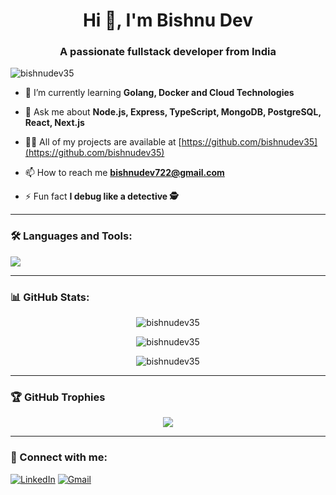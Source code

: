<h1 align="center">Hi 👋, I'm Bishnu Dev</h1>
<h3 align="center">A passionate fullstack developer from India</h3>

<p align="left"> <img src="https://komarev.com/ghpvc/?username=bishnudev35&label=Profile%20views&color=0e75b6&style=flat" alt="bishnudev35" /> </p>

- 🌱 I’m currently learning **Golang, Docker and Cloud Technologies**

- 💬 Ask me about **Node.js, Express, TypeScript, MongoDB, PostgreSQL, React, Next.js**

- 👨‍💻 All of my projects are available at [https://github.com/bishnudev35](https://github.com/bishnudev35)

- 📫 How to reach me **bishnudev722@gmail.com**

- ⚡ Fun fact **I debug like a detective 🕵️**

---

### 🛠️ Languages and Tools:

<p align="left">
  <img src="https://skillicons.dev/icons?i=js,ts,nodejs,express,react,nextjs,mongodb,postgres,redis,docker,aws,linux,html,css,tailwind,bootstrap,git,github,vscode,py,java" />
</p>

---

### 📊 GitHub Stats:

<p align="center">
  <img src="https://github-readme-stats.vercel.app/api?username=bishnudev35&show_icons=true&locale=en&theme=radical" alt="bishnudev35" />
</p>

<p align="center">
  <img src="https://github-readme-streak-stats.herokuapp.com/?user=bishnudev35&theme=radical" alt="bishnudev35" />
</p>

<p align="center">
  <img src="https://github-readme-stats.vercel.app/api/top-langs?username=bishnudev35&show_icons=true&locale=en&layout=compact&theme=radical" alt="bishnudev35" />
</p>

---

### 🏆 GitHub Trophies

<p align="center">
  <img src="https://github-profile-trophy.vercel.app/?username=bishnudev35&theme=radical&no-frame=true&margin-w=4" />
</p>

---

### 🔗 Connect with me:

[![LinkedIn](https://img.shields.io/badge/-LinkedIn-blue?style=flat-square&logo=Linkedin&logoColor=white&link=https://linkedin.com/in/your-profile)](https://linkedin.com/in/your-profile)
[![Gmail](https://img.shields.io/badge/Gmail-D14836?style=flat-square&logo=gmail&logoColor=white)](mailto:bishnudev722@gmail.com)
